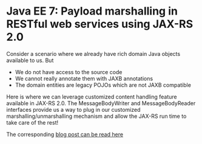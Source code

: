 Java EE 7: Payload marshalling in RESTful web services using JAX-RS 2.0
===========================

Consider a scenario where we already have rich domain Java objects available to us. But

* We do not have access to the source code
* We cannot really annotate them with JAXB annotations
* The domain entities are legacy POJOs which are not JAXB compatible

Here is where we can leverage customized content handling feature available in JAX-RS 2.0. The MessageBodyWriter and MessageBodyReader interfaces provide us a way to plug in our customized marshalling/unmarshalling mechanism and allow the JAX-RS run time to take care of the rest!

The corresponding [blog post can be read here](http://abhirockzz.wordpress.com/2014/03/27/jax-rs-2-0-custom-content-handling/)
